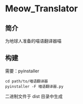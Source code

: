 # Meow_Translator
## 简介
为地球人准备的喵语翻译器喵
## 构建
需要：pyinstaller
```
cd path/to/喵语翻译器
pyinstaller -F 喵语翻译器.py
```
二进制文件于 dist 目录中生成
